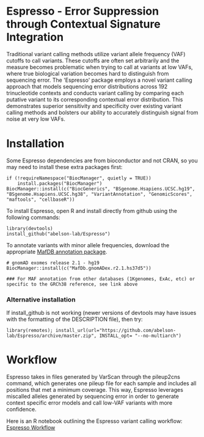 # Espresso - Error Suppression through Contextual Signature Integration

Traditional variant calling methods utilize variant allele frequency (VAF) cutoffs to call variants. These cutoffs are often set arbitrarily and the measure becomes problematic when trying to call at variants at low VAFs, where true biological variation becomes hard to distinguish from sequencing error. The 'Espresso' package employs a novel variant calling approach that models sequencing error distributions across 192 trinucleotide  contexts and conducts variant calling by comparing each putative variant to its corresponding contextual error distribution. This demonstrates superior sensitivity and specificity over existing variant calling methods and bolsters our ability to accurately distinguish signal from noise at very low VAFs.



# Installation

Some Espresso dependencies are from bioconductor and not CRAN, so you may need to install these extra packages first:

```
if (!requireNamespace("BiocManager", quietly = TRUE))
    install.packages("BiocManager")
BiocManager::install(c("BiocGenerics", "BSgenome.Hsapiens.UCSC.hg19", "BSgenome.Hsapiens.UCSC.hg38", "VariantAnnotation", "GenomicScores", "maftools", "cellbaseR"))
```

To install Espresso, open R and install directly from github using the following commands: 

```
library(devtools)
install_github("abelson-lab/Espresso")
```

To annotate variants with minor allele frequencies, download the appropriate [MafDB annotation package](https://bioconductor.org/packages/3.8/data/annotation/).

```
# gnomAD exomes release 2.1 - hg19 
BiocManager::install(c("MafDb.gnomADex.r2.1.hs37d5"))

### For MAF annotation from other databases (1Kgenomes, ExAc, etc) or specific to the GRCh38 reference, see link above
```


### Alternative installation 
If install_github is not working (newer versions of devtools may have issues with the formatting of the DESCRIPTION file), then try: 
```
library(remotes); install_url(url="https://github.com/abelson-lab/Espresso/archive/master.zip", INSTALL_opt= "--no-multiarch")
```



# Workflow

Espresso takes in files generated by VarScan through the pileup2cns command, which generates one pileup file for each sample and includes all positions that met a minimum coverage. This way, Espresso leverages miscalled alleles generated by sequencing error in order to generate context specific error models and call low-VAF variants with more confidence. 

Here is an R notebook outlining the Espresso variant calling workflow:
[Espresso Workflow](https://htmlpreview.github.io/?https://github.com/abelson-lab/Espresso/blob/master/vignettes/Espresso_workflow.nb.html)
